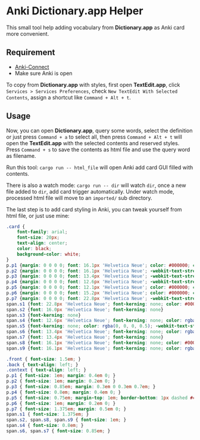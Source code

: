 # Anki Dictionary.app Helper

This small tool help adding vocabulary from **Dictionary.app** as Anki card more convenient.

## Requirement

- [Anki-Connect](https://foosoft.net/projects/anki-connect/)
- Make sure Anki is open

To copy from **Dictionary.app** with styles, first open **TextEdit.app**, click
`Services > Services Preferences`, check `New TextEdit With Selected Contents`,
assign a shortcut like `Command + Alt + t`.

## Usage

Now, you can open **Dictionary.app**, query some words, select the definition
or just press `Command + a` to select all, then press `Command + Alt + t` will
open the **TextEdit.app** with the selected contents and reserved styles. Press
`Command + s` to save the contents as html file and use the query word as filename.

Run this tool: `cargo run -- html_file` will open Anki add card GUI filled with
contents.

There is also a watch mode: `cargo run -- dir` will watch `dir`, once a new file
added to `dir`, add card trigger automatically. Under watch mode, processed html
file will move to an `imported/` sub directory.

The last step is to add card styling in Anki, you can tweak yourself from html 
file, or just use mine:

```css
.card {
    font-family: arial;
    font-size: 20px;
    text-align: center;
    color: black;
    background-color: white;
}
p.p1 {margin: 0 0 0 0; font: 16.1px 'Helvetica Neue'; color: #000000; color: rgba(0, 0, 0, 0.5); -webkit-text-stroke: rgba(0, 0, 0, 0.5)}
p.p2 {margin: 0 0 0 0; font: 16.1px 'Helvetica Neue'; -webkit-text-stroke: #000000}
p.p3 {margin: 0 0 0 0; font: 13.4px 'Helvetica Neue'; -webkit-text-stroke: #000000}
p.p4 {margin: 0 0 0 0; font: 12.6px 'Helvetica Neue'; -webkit-text-stroke: #000000}
p.p5 {margin: 0 0 0 0; font: 12.1px 'Helvetica Neue'; color: #000000; color: rgba(0, 0, 0, 0.5); -webkit-text-stroke: rgba(0, 0, 0, 0.5)}
p.p6 {margin: 0 0 0 0; font: 15.2px 'Helvetica Neue'; color: #000000; color: rgba(0, 0, 0, 0.5); -webkit-text-stroke: rgba(0, 0, 0, 0.5)}
p.p7 {margin: 0 0 0 0; font: 22.8px 'Helvetica Neue'; -webkit-text-stroke: #000000}
span.s1 {font: 22.8px 'Helvetica Neue'; font-kerning: none; color: #000000; -webkit-text-stroke: 0px #000000}
span.s2 {font: 16.0px 'Helvetica Neue'; font-kerning: none}
span.s3 {font-kerning: none}
span.s4 {font: 12.6px 'Helvetica Neue'; font-kerning: none; color: rgba(0, 0, 0, 0.5); -webkit-text-stroke: 0px rgba(0, 0, 0, 0.5)}
span.s5 {font-kerning: none; color: rgba(0, 0, 0, 0.5); -webkit-text-stroke: 0px rgba(0, 0, 0, 0.5)}
span.s6 {font: 13.4px 'Helvetica Neue'; font-kerning: none; color: rgba(0, 0, 0, 0.5); -webkit-text-stroke: 0px rgba(0, 0, 0, 0.5)}
span.s7 {font: 13.4px 'Helvetica Neue'; font-kerning: none}
span.s8 {font: 16.1px 'Helvetica Neue'; font-kerning: none; color: #000000; -webkit-text-stroke: 0px #000000}
span.s9 {font: 16.1px 'Helvetica Neue'; font-kerning: none; color: rgba(0, 0, 0, 0.5); -webkit-text-stroke: 0px rgba(0, 0, 0, 0.5)}

.front { font-size: 1.5em; }
.back { text-align: left; }
.context { text-align: left; }
p.p1 { font-size: 1em; margin: 0.4em 0; }
p.p2 { font-size: 1em; margin: 0.2em 0; }
p.p3 { font-size: 0.85em; margin: 0.3em 0 0.3em 0.7em; }
p.p4 { font-size: 0.8em; margin: 0.4em 0; }
p.p5 { font-size: 0.75em; margin-top: 1em; border-bottom: 1px dashed #ccc; padding-bottom: 0.2em; }
p.p6 { font-size: 1em; margin: 0.2em 0; }
p.p7 { font-size: 1.375em; margin: 0.5em 0; }
span.s1 { font-size: 1.375em; }
span.s2, span.s8, span.s9 { font-size: 1em; }
span.s4 { font-size: 0.8em; }
span.s6, span.s7 { font-size: 0.85em; }
```
